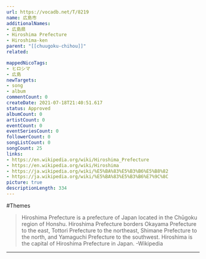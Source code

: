 ```yaml
---
url: https://vocadb.net/T/8219
name: 広島市
additionalNames: 
- 広島県
- Hiroshima Prefecture
- Hiroshima-ken
parent: "[[chuugoku-chihou]]"
related:

mappedNicoTags:
- ヒロシマ
- 広島
newTargets:
- song
- album
commentCount: 0
createDate: 2021-07-18T21:40:51.617
status: Approved
albumCount: 0
artistCount: 0
eventCount: 0
eventSeriesCount: 0
followerCount: 0
songListCount: 0
songCount: 25
links: 
- https://en.wikipedia.org/wiki/Hiroshima_Prefecture
- https://en.wikipedia.org/wiki/Hiroshima
- https://ja.wikipedia.org/wiki/%E5%BA%83%E5%B3%B6%E5%B8%82
- https://ja.wikipedia.org/wiki/%E5%BA%83%E5%B3%B6%E7%9C%8C
picture: true
descriptionLength: 334
---
```


#Themes

> Hiroshima Prefecture is a prefecture of Japan located in the Chūgoku region of Honshu.
Hiroshima Prefecture borders Okayama Prefecture to the east, Tottori Prefecture to the northeast, Shimane Prefecture to the north, and Yamaguchi Prefecture to the southwest.
> Hiroshima is the capital of Hiroshima Prefecture in Japan.
-Wikipedia

---

